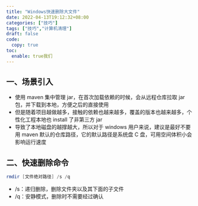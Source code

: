 ```yaml
---
title: "Windows快速删除大文件"
date: 2022-04-13T19:12:32+08:00
categories: ["技巧"]
tags: ["技巧","计算机清理"]
draft: false
code:
  copy: true
toc:
  enable: true我们
---
```


## 一、场景引入

- 使用 maven 集中管理 jar，在首次加载依赖的时候，会从远程仓库拉取 jar 包，并下载到本地，方便之后的直接使用
- 但是随着项目越做越多，接触的依赖也越来越多，覆盖的版本也越来越多，个性化工程本地也 install 了非第三方 jar
- 导致了本地磁盘的越撑越大，所以对于 windows 用户来说，建议是最好不要用 maven 默认的仓库路径，它的默认路径是系统盘 C 盘，可用空间体积小会影响运行速度

## 二、快速删除命令

```powershell
rmdir [文件绝对路径] /s /q
```

- /s：递归删除，删除文件夹以及其下面的子文件
- /q：安静模式，删除时不需要经过确认